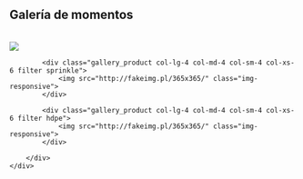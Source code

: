 <section>
<link href="//maxcdn.bootstrapcdn.com/bootstrap/3.3.0/css/bootstrap.min.css" rel="stylesheet" id="bootstrap-css">
<script src="//maxcdn.bootstrapcdn.com/bootstrap/3.3.0/js/bootstrap.min.js"></script>
<script src="//code.jquery.com/jquery-1.11.1.min.js"></script>
<!------ Include the above in your HEAD tag ---------->
 <div class="container">
        <div class="row">
        <div class="gallery col-lg-12 col-md-12 col-sm-12 col-xs-12">
            <h1 class="gallery-title">Galería de momentos</h1>
        </div>
        <br/>
            <div class="gallery_product col-lg-4 col-md-4 col-sm-4 col-xs-6 filter hdpe">
                <img src="http://fakeimg.pl/365x365/" class="img-responsive">
            </div>

            <div class="gallery_product col-lg-4 col-md-4 col-sm-4 col-xs-6 filter sprinkle">
                <img src="http://fakeimg.pl/365x365/" class="img-responsive">
            </div>

            <div class="gallery_product col-lg-4 col-md-4 col-sm-4 col-xs-6 filter hdpe">
                <img src="http://fakeimg.pl/365x365/" class="img-responsive">
            </div>

        </div>
    </div>
</section>
